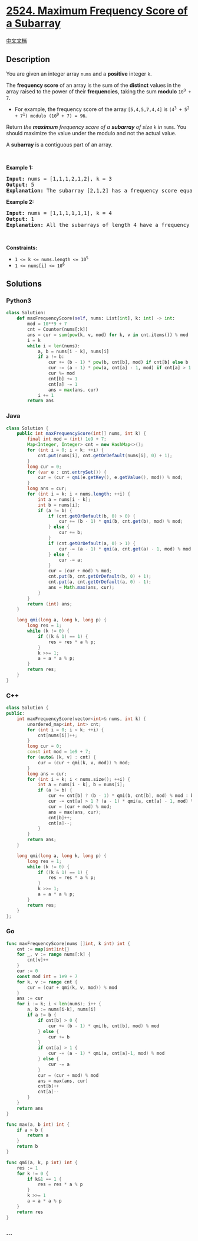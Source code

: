 # [2524. Maximum Frequency Score of a Subarray](https://leetcode.com/problems/maximum-frequency-score-of-a-subarray)

[中文文档](/solution/2500-2599/2524.Maximum%20Frequency%20Score%20of%20a%20Subarray/README.md)

## Description

<p>You are given an integer array <code>nums</code> and a <strong>positive</strong> integer <code>k</code>.</p>

<p>The <strong>frequency score</strong> of an array is the sum of the <strong>distinct</strong> values in the array raised to the power of their <strong>frequencies</strong>, taking the sum <strong>modulo</strong> <code>10<sup>9</sup> + 7</code>.</p>

<ul>
	<li>For example, the frequency score of the array <code>[5,4,5,7,4,4]</code> is <code>(4<sup>3</sup> + 5<sup>2</sup> + 7<sup>1</sup>) modulo (10<sup>9</sup> + 7) = 96</code>.</li>
</ul>

<p>Return <em>the <strong>maximum</strong> frequency score of a <strong>subarray</strong> of size </em><code>k</code><em> in </em><code>nums</code>. You should maximize the value under the modulo and not the actual value.</p>

<p>A <strong>subarray</strong> is a contiguous part of an array.</p>

<p>&nbsp;</p>
<p><strong class="example">Example 1:</strong></p>

<pre>
<strong>Input:</strong> nums = [1,1,1,2,1,2], k = 3
<strong>Output:</strong> 5
<strong>Explanation:</strong> The subarray [2,1,2] has a frequency score equal to 5. It can be shown that it is the maximum frequency score we can have.
</pre>

<p><strong class="example">Example 2:</strong></p>

<pre>
<strong>Input:</strong> nums = [1,1,1,1,1,1], k = 4
<strong>Output:</strong> 1
<strong>Explanation:</strong> All the subarrays of length 4 have a frequency score equal to 1.
</pre>

<p>&nbsp;</p>
<p><strong>Constraints:</strong></p>

<ul>
	<li><code>1 &lt;= k &lt;= nums.length &lt;= 10<sup>5</sup></code></li>
	<li><code>1 &lt;= nums[i] &lt;= 10<sup>6</sup></code></li>
</ul>

## Solutions

<!-- tabs:start -->

### **Python3**

```python
class Solution:
    def maxFrequencyScore(self, nums: List[int], k: int) -> int:
        mod = 10**9 + 7
        cnt = Counter(nums[:k])
        ans = cur = sum(pow(k, v, mod) for k, v in cnt.items()) % mod
        i = k
        while i < len(nums):
            a, b = nums[i - k], nums[i]
            if a != b:
                cur += (b - 1) * pow(b, cnt[b], mod) if cnt[b] else b
                cur -= (a - 1) * pow(a, cnt[a] - 1, mod) if cnt[a] > 1 else a
                cur %= mod
                cnt[b] += 1
                cnt[a] -= 1
                ans = max(ans, cur)
            i += 1
        return ans
```

### **Java**

```java
class Solution {
    public int maxFrequencyScore(int[] nums, int k) {
        final int mod = (int) 1e9 + 7;
        Map<Integer, Integer> cnt = new HashMap<>();
        for (int i = 0; i < k; ++i) {
            cnt.put(nums[i], cnt.getOrDefault(nums[i], 0) + 1);
        }
        long cur = 0;
        for (var e : cnt.entrySet()) {
            cur = (cur + qmi(e.getKey(), e.getValue(), mod)) % mod;
        }
        long ans = cur;
        for (int i = k; i < nums.length; ++i) {
            int a = nums[i - k];
            int b = nums[i];
            if (a != b) {
                if (cnt.getOrDefault(b, 0) > 0) {
                    cur += (b - 1) * qmi(b, cnt.get(b), mod) % mod;
                } else {
                    cur += b;
                }
                if (cnt.getOrDefault(a, 0) > 1) {
                    cur -= (a - 1) * qmi(a, cnt.get(a) - 1, mod) % mod;
                } else {
                    cur -= a;
                }
                cur = (cur + mod) % mod;
                cnt.put(b, cnt.getOrDefault(b, 0) + 1);
                cnt.put(a, cnt.getOrDefault(a, 0) - 1);
                ans = Math.max(ans, cur);
            }
        }
        return (int) ans;
    }

    long qmi(long a, long k, long p) {
        long res = 1;
        while (k != 0) {
            if ((k & 1) == 1) {
                res = res * a % p;
            }
            k >>= 1;
            a = a * a % p;
        }
        return res;
    }
}
```

### **C++**

```cpp
class Solution {
public:
    int maxFrequencyScore(vector<int>& nums, int k) {
        unordered_map<int, int> cnt;
        for (int i = 0; i < k; ++i) {
            cnt[nums[i]]++;
        }
        long cur = 0;
        const int mod = 1e9 + 7;
        for (auto& [k, v] : cnt) {
            cur = (cur + qmi(k, v, mod)) % mod;
        }
        long ans = cur;
        for (int i = k; i < nums.size(); ++i) {
            int a = nums[i - k], b = nums[i];
            if (a != b) {
                cur += cnt[b] ? (b - 1) * qmi(b, cnt[b], mod) % mod : b;
                cur -= cnt[a] > 1 ? (a - 1) * qmi(a, cnt[a] - 1, mod) % mod : a;
                cur = (cur + mod) % mod;
                ans = max(ans, cur);
                cnt[b]++;
                cnt[a]--;
            }
        }
        return ans;
    }

    long qmi(long a, long k, long p) {
        long res = 1;
        while (k != 0) {
            if ((k & 1) == 1) {
                res = res * a % p;
            }
            k >>= 1;
            a = a * a % p;
        }
        return res;
    }
};
```

### **Go**

```go
func maxFrequencyScore(nums []int, k int) int {
	cnt := map[int]int{}
	for _, v := range nums[:k] {
		cnt[v]++
	}
	cur := 0
	const mod int = 1e9 + 7
	for k, v := range cnt {
		cur = (cur + qmi(k, v, mod)) % mod
	}
	ans := cur
	for i := k; i < len(nums); i++ {
		a, b := nums[i-k], nums[i]
		if a != b {
			if cnt[b] > 0 {
				cur += (b - 1) * qmi(b, cnt[b], mod) % mod
			} else {
				cur += b
			}
			if cnt[a] > 1 {
				cur -= (a - 1) * qmi(a, cnt[a]-1, mod) % mod
			} else {
				cur -= a
			}
			cur = (cur + mod) % mod
			ans = max(ans, cur)
			cnt[b]++
			cnt[a]--
		}
	}
	return ans
}

func max(a, b int) int {
	if a > b {
		return a
	}
	return b
}

func qmi(a, k, p int) int {
	res := 1
	for k != 0 {
		if k&1 == 1 {
			res = res * a % p
		}
		k >>= 1
		a = a * a % p
	}
	return res
}
```

### **...**

```

```

<!-- tabs:end -->
